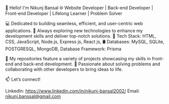 👋 Hello! I'm Nikunj Bansal
🌐 Website Developer | Back-end Developer | Front-end Developer | Lifelong Learner | Problem Solver

💻 Dedicated to building seamless, efficient, and user-centric web applications.
🌱 Always exploring new technologies to enhance my development skills and deliver top-notch solutions.
🔧 Tech Stack: HTML, CSS, JavaScript, Node.js, Express js, React js, 
🛢️  Databases: MySQL, SQLite, POSTGRESQL, MongoDB, Database Framework: Prisma

📂 My repositories feature a variety of projects showcasing my skills in front-end and back-end development.
🤝 Passionate about solving problems and collaborating with other developers to bring ideas to life.

📫 Let’s connect!

<!-- Portfolio: [your portfolio link, if available] -->
LinkedIn: https://www.linkedin.com/in/nikunj-bansal2002/
Email: nikunj.banssal@gmail.com
<!---
bnikunj31/bnikunj31 is a ✨ special ✨ repository because its `README.md` (this file) appears on your GitHub profile.
You can click the Preview link to take a look at your changes.
--->
